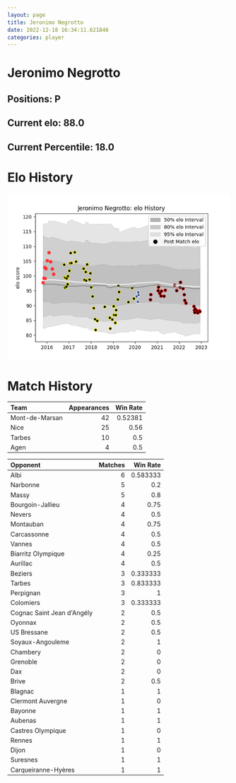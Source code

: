 ```yaml
---  
layout: page  
title: Jeronimo Negrotto  
date: 2022-12-18 16:34:11.621846  
categories: player  
---
```

# Jeronimo Negrotto

## Positions: P

## Current elo: 88.0

## Current Percentile: 18.0

# Elo History


![elo history](history_JeronimoNegrotto.png)
# Match History


| Team           |   Appearances |   Win Rate |
|:---------------|--------------:|-----------:|
| Mont-de-Marsan |            42 |    0.52381 |
| Nice           |            25 |    0.56    |
| Tarbes         |            10 |    0.5     |
| Agen           |             4 |    0.5     |

| Opponent                   |   Matches |   Win Rate |
|:---------------------------|----------:|-----------:|
| Albi                       |         6 |   0.583333 |
| Narbonne                   |         5 |   0.2      |
| Massy                      |         5 |   0.8      |
| Bourgoin-Jallieu           |         4 |   0.75     |
| Nevers                     |         4 |   0.5      |
| Montauban                  |         4 |   0.75     |
| Carcassonne                |         4 |   0.5      |
| Vannes                     |         4 |   0.5      |
| Biarritz Olympique         |         4 |   0.25     |
| Aurillac                   |         4 |   0.5      |
| Beziers                    |         3 |   0.333333 |
| Tarbes                     |         3 |   0.833333 |
| Perpignan                  |         3 |   1        |
| Colomiers                  |         3 |   0.333333 |
| Cognac Saint Jean d'Angély |         2 |   0.5      |
| Oyonnax                    |         2 |   0.5      |
| US Bressane                |         2 |   0.5      |
| Soyaux-Angouleme           |         2 |   1        |
| Chambery                   |         2 |   0        |
| Grenoble                   |         2 |   0        |
| Dax                        |         2 |   0        |
| Brive                      |         2 |   0.5      |
| Blagnac                    |         1 |   1        |
| Clermont Auvergne          |         1 |   0        |
| Bayonne                    |         1 |   1        |
| Aubenas                    |         1 |   1        |
| Castres Olympique          |         1 |   0        |
| Rennes                     |         1 |   1        |
| Dijon                      |         1 |   0        |
| Suresnes                   |         1 |   1        |
| Carqueiranne-Hyères        |         1 |   1        |